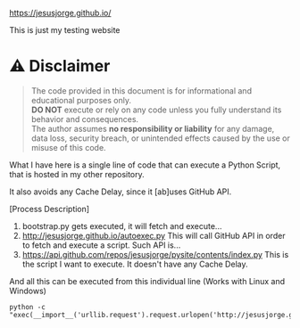 https://jesusjorge.github.io/

This is just my testing website

# ⚠️ **Disclaimer** 
> The code provided in this document is for informational and educational purposes only.  
> **DO NOT** execute or rely on any code unless you fully understand its behavior and consequences.  
> The author assumes **no responsibility or liability** for any damage, data loss, security breach, or unintended effects caused by the use or misuse of this code.



What I have here is a single line of code that can execute a Python Script, that is hosted in my other repository.

It also avoids any Cache Delay, since it [ab]uses GitHub API.

[Process Description]
1) bootstrap.py
    gets executed, it will fetch and execute...  
2) http://jesusjorge.github.io/autoexec.py
    This will call GitHub API in order to fetch and execute a script.
    Such API is...
3) https://api.github.com/repos/jesusjorge/pysite/contents/index.py
    This is the script I want to execute. It doesn't have any Cache Delay.
   
And all this can be executed from this individual line (Works with Linux and Windows)

```
python -c "exec(__import__('urllib.request').request.urlopen('http://jesusjorge.github.io/autoexec.py').read())"
```
